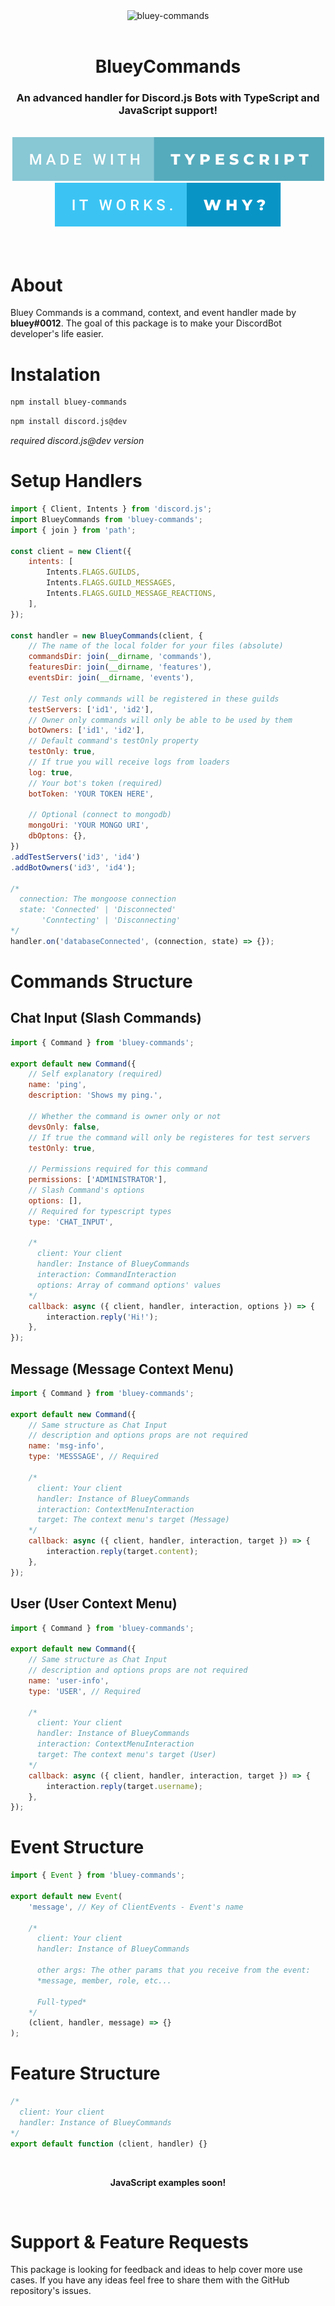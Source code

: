 <div align="center">
	<img src="https://nodei.co/npm/bluey-commands.png" alt="bluey-commands">
	<br><br>
  <h1><strong>BlueyCommands</strong></h1>
  <h3><strong>An advanced handler for Discord.js Bots with TypeScript and JavaScript support!</strong></h3><br>
	<img src="assets/made-with-typescript.svg"> <img src="assets/it-works.-why_.svg">
</div>
<br><br>

# **About**

Bluey Commands is a command, context, and event handler made by **bluey#0012**. The goal of this package is to make your DiscordBot developer's life easier.

# **Instalation**

```bash
npm install bluey-commands
```

```bash
npm install discord.js@dev
```

_required discord.js@dev version_

# **Setup Handlers**

```js
import { Client, Intents } from 'discord.js';
import BlueyCommands from 'bluey-commands';
import { join } from 'path';

const client = new Client({
	intents: [
		Intents.FLAGS.GUILDS,
		Intents.FLAGS.GUILD_MESSAGES,
		Intents.FLAGS.GUILD_MESSAGE_REACTIONS,
	],
});

const handler = new BlueyCommands(client, {
	// The name of the local folder for your files (absolute)
	commandsDir: join(__dirname, 'commands'),
	featuresDir: join(__dirname, 'features'),
	eventsDir: join(__dirname, 'events'),

	// Test only commands will be registered in these guilds
	testServers: ['id1', 'id2'],
	// Owner only commands will only be able to be used by them
	botOwners: ['id1', 'id2'],
	// Default command's testOnly property
	testOnly: true,
	// If true you will receive logs from loaders
	log: true,
	// Your bot's token (required)
	botToken: 'YOUR TOKEN HERE',

	// Optional (connect to mongodb)
	mongoUri: 'YOUR MONGO URI',
	dbOptons: {},
})
.addTestServers('id3', 'id4')
.addBotOwners('id3', 'id4');

/*
  connection: The mongoose connection
  state: 'Connected' | 'Disconnected'
       'Conntecting' | 'Disconnecting' 
*/
handler.on('databaseConnected', (connection, state) => {});
```

# **Commands Structure**

## **Chat Input** (Slash Commands)

```js
import { Command } from 'bluey-commands';

export default new Command({
	// Self explanatory (required)
	name: 'ping',
	description: 'Shows my ping.',

	// Whether the command is owner only or not
	devsOnly: false,
	// If true the command will only be registeres for test servers
	testOnly: true,

	// Permissions required for this command
	permissions: ['ADMINISTRATOR'],
	// Slash Command's options
	options: [],
	// Required for typescript types
	type: 'CHAT_INPUT',

	/*
	  client: Your client
	  handler: Instance of BlueyCommands
	  interaction: CommandInteraction
	  options: Array of command options' values
	*/
	callback: async ({ client, handler, interaction, options }) => {
		interaction.reply('Hi!');
	},
});
```

## **Message** (Message Context Menu)

```js
import { Command } from 'bluey-commands';

export default new Command({
	// Same structure as Chat Input
	// description and options props are not required
	name: 'msg-info',
	type: 'MESSSAGE', // Required

	/*
	  client: Your client
	  handler: Instance of BlueyCommands
	  interaction: ContextMenuInteraction
	  target: The context menu's target (Message)
	*/
	callback: async ({ client, handler, interaction, target }) => {
		interaction.reply(target.content);
	},
});
```

## **User** (User Context Menu)

```js
import { Command } from 'bluey-commands';

export default new Command({
	// Same structure as Chat Input
	// description and options props are not required
	name: 'user-info',
	type: 'USER', // Required

	/*
	  client: Your client
	  handler: Instance of BlueyCommands
	  interaction: ContextMenuInteraction
	  target: The context menu's target (User)
	*/
	callback: async ({ client, handler, interaction, target }) => {
		interaction.reply(target.username);
	},
});
```

# **Event Structure**

```js
import { Event } from 'bluey-commands';

export default new Event(
	'message', // Key of ClientEvents - Event's name

	/*
	  client: Your client
	  handler: Instance of BlueyCommands

	  other args: The other params that you receive from the event:
	  *message, member, role, etc...

	  Full-typed*
	*/
	(client, handler, message) => {}
);
```

# **Feature Structure**

```js
/*
  client: Your client
  handler: Instance of BlueyCommands
*/
export default function (client, handler) {}
```

<br>
<p align="center"><strong>JavaScript examples soon!</strong></p>
<br>

# **Support & Feature Requests**

This package is looking for feedback and ideas to help cover more use cases. If you have any ideas feel free to share them with the GitHub repository's issues.
